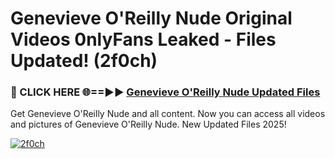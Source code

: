 # Genevieve O'Reilly Nude Original Videos 0nlyFans Leaked - Files Updated! (2f0ch)

<h3>🔴 CLICK HERE 🌐==►► <a href="https://tinyurl.com/52m3yx9h" rel="nofollow">Genevieve O'Reilly Nude Updated Files</a></h3>

Get Genevieve O'Reilly Nude and all content. Now you can access all videos and pictures of Genevieve O'Reilly Nude. New Updated Files 2025!

[![2f0ch](https://i.imgur.com/TnHtlc8.gif)](https://tinyurl.com/52m3yx9h)
